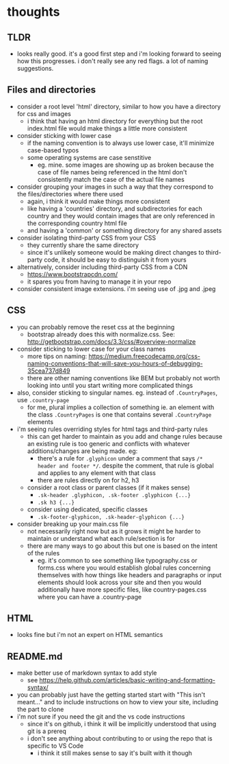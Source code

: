 # thoughts
## TLDR
* looks really good. it's a good first step and i'm looking forward to seeing how this progresses. i don't really see any red flags. a lot of naming suggestions.
## Files and directories
* consider a root level 'html' directory, similar to how you have a directory for css and images
  * i think that having an html directory for everything but the root index.html file would make things a little more consistent
* consider sticking with lower case
  * if the naming convention is to always use lower case, it'll minimize case-based typos
  * some operating systems are case senstitive
    * eg. mine. some images are showing up as broken because the case of file names being referenced in the html don't consistently match the case of the actual file names
* consider grouping your images in such a way that they correspond to the files/directories where there used
  * again, i think it would make things more consistent
  * like having a 'countries' directory, and subdirectories for each country and they would contain images that are only referenced in the corresponding country html file
  * and having a 'common' or something directory for any shared assets
* consider isolating third-party CSS from your CSS
  * they currently share the same directory
  * since it's unlikely someone would be making direct changes to third-party code, it should be easy to distinguish it from yours
* alternatively, consider including third-party CSS from a CDN
  * https://www.bootstrapcdn.com/
  * it spares you from having to manage it in your repo
* consider consistent image extensions. i'm seeing use of .jpg and .jpeg
## CSS
* you can probably remove the reset css at the beginning
  * bootstrap already does this with normalize.css. See: http://getbootstrap.com/docs/3.3/css/#overview-normalize
* consider sticking to lower case for your class names
  * more tips on naming: https://medium.freecodecamp.org/css-naming-conventions-that-will-save-you-hours-of-debugging-35cea737d849
  * there are other naming conventions like BEM but probably not worth looking into until you start writing more complicated things
* also, consider sticking to singular names. eg. instead of `.CountryPages`, use `.country-page`
  * for me, plural implies a collection of something ie. an element with the class `.CountryPages` is one that contains several `.CountryPage` elements
* i'm seeing rules overriding styles for html tags and third-party rules
  * this can get harder to maintain as you add and change rules because an existing rule is too generic and conflicts with whatever additions/changes are being made. eg:
    * there's a rule for `.glyphicon` under a comment that says `/* header and footer */`. despite the comment, that rule is global and applies to any element with that class
    * there are rules directly on for h2, h3
  * consider a root class or parent classes (if it makes sense)
    * `.sk-header .glyphicon, .sk-footer .glyphicon {...}`
    * `.sk h3 {...}`
  * consider using dedicated, specific classes
    * `.sk-footer-glyphicon, .sk-header-glyphicon {...}`
* consider breaking up your main.css file
  * not necessarily right now but as it grows it might be harder to maintain or understand what each rule/section is for
  * there are many ways to go about this but one is based on the intent of the rules
    * eg. it's common to see something like typography.css or forms.css where you would establish global rules concerning themselves with how things like headers and paragraphs or input elements should look across your site and then you would additionally have more specific files, like country-pages.css where you can have a .country-page
## HTML
* looks fine but i'm not an expert on HTML semantics
## README.md
* make better use of markdown syntax to add style
  * see https://help.github.com/articles/basic-writing-and-formatting-syntax/
* you can probably just have the getting started start with "This isn't meant..." and to include instructions on how to view your site, including the part to clone
* i'm not sure if you need the git and the vs code instructions
  * since it's on github, i think it will be implicitly understood that using git is a prereq
  * i don't see anything about contributing to or using the repo that is specific to VS Code
    * i think it still makes sense to say it's built with it though
